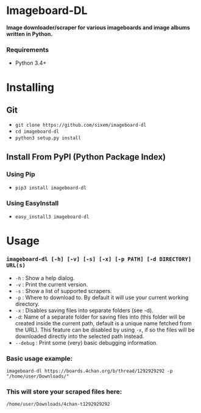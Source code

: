 # Imageboard-DL
**Image downloader/scraper for various imageboards and image albums written in Python.**

### Requirements
+ Python 3.4+

# Installing
## Git
+ `git clone https://github.com/sixem/imageboard-dl`
+ `cd imageboard-dl`
+ `python3 setup.py install`

## Install From PyPI (Python Package Index)
### Using Pip
+ `pip3 install imageboard-dl`
### Using EasyInstall
+ `easy_install3 imageboard-dl`

# Usage

### `imageboard-dl [-h] [-v] [-s] [-x] [-p PATH] [-d DIRECTORY] URL(s)`

+ `-h` : Show a help dialog.
+ `-v` : Print the current version.
+ `-s` : Show a list of supported scrapers.
+ `-p` : Where to download to. By default it will use your current working directory.
+ `-x` : Disables saving files into separate folders (see -d).
+ `-d`: Name of a separate folder for saving files into (this folder will be created inside the current path, default is a unique name fetched from the URL). This feature can be disabled by using `-x`, if so the files will be downloaded directly into the selected path instead.
+ `--debug` : Print some (very) basic debugging information.

### Basic usage example:

`imageboard-dl https://boards.4chan.org/b/thread/1292929292 -p "/home/user/Downloads/"`

### This will store your scraped files here:

`/home/user/Downloads/4chan-t1292929292`

